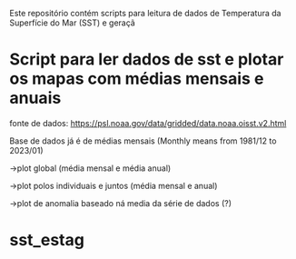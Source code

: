 Este repositório contém scripts para leitura de dados de Temperatura da Superfície do Mar (SST) e geraçã







# Script para ler dados de sst e plotar os mapas com médias mensais e anuais

fonte de dados:
https://psl.noaa.gov/data/gridded/data.noaa.oisst.v2.html

Base de dados já é de médias mensais (Monthly means from 1981/12 to 2023/01)

->plot global (média mensal e média anual)

->plot polos individuais e juntos (média mensal e anual)

->plot de anomalia baseado ná media da série de dados (?)
# sst_estag
